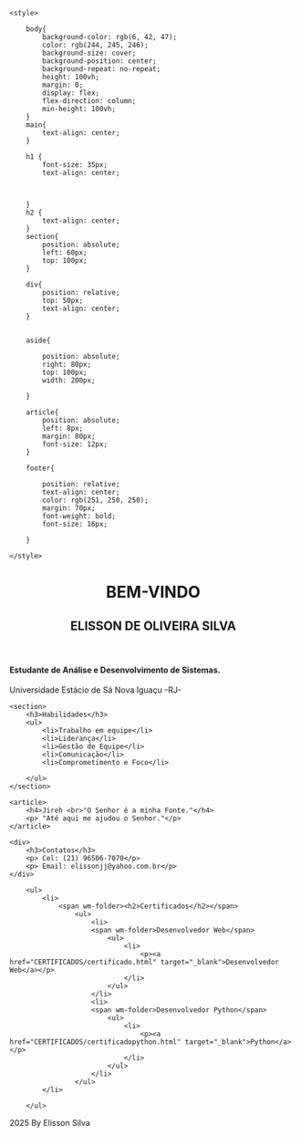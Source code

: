 <!DOCTYPE html>

<html lang="pt-BR">

<head>
    <meta charset="utf-8">
    <title>Perfil Profissional</title>

   

    

    <style>

        body{
            background-color: rgb(6, 42, 47);
            color: rgb(244, 245, 246);
            background-size: cover;
            background-position: center;
            background-repeat: no-repeat;
            height: 100vh;
            margin: 0;
            display: flex;
            flex-direction: column;
            min-height: 100vh;
        }
        main{
            text-align: center;
        }
        
        h1 {
            font-size: 35px;
            text-align: center;

            
          
        }
        h2 {
            text-align: center;
        }
        section{
            position: absolute;
            left: 60px;
            top: 100px;
        }

        div{
            position: relative;
            top: 50px;
            text-align: center;
        }
        
       
        aside{

            position: absolute;
            right: 80px;
            top: 100px;
            width: 200px;
            
        }

        article{
            position: absolute;
            left: 8px;
            margin: 80px;
            font-size: 12px;
        }
        
        footer{

            position: relative;
            text-align: center;
            color: rgb(251, 250, 250);
            margin: 70px;
            font-weight: bold;
            font-size: 16px;

        }

    </style>
</head>
 

<body>
    
   
    
 <header>
    <h1>BEM-VINDO</h1>
    <h2>ELISSON DE OLIVEIRA SILVA</h2>

 </header>   
 <main>
    <p><h4>Estudante de Análise e Desenvolvimento de Sistemas.</h4></p>
    <p> Universidade Estácio de Sá Nova Iguaçu -RJ- </p>


    <section>
        <h3>Habilidades</h3>
        <ul>
            <li>Trabalho em equipe</li>
            <li>Liderança</li>
            <li>Gestão de Equipe</li>
            <li>Comunicação</li>
            <li>Comprometimento e Foco</li>
        
        </ul>
    </section>
    
    <article>
        <h4>Jireh <br>"O Senhor é a minha Fonte."</h4>
        <p> "Até aqui me ajudou o Senhor."</p>
    </article>
    
    <div> 
        <h3>Contatos</h3>
        <p> Cel: (21) 96506-7070</p>
        <p> Email: elissonjj@yahoo.com.br</p>
    </div>
</main>

<aside>
        
        <ul>
            <li>
                <span wm-folder><h2>Certificados</h2></span>
                    <ul>
                        <li>
                        <span wm-folder>Desenvolvedor Web</span>
                            <ul>
                                <li>
                                    <p><a href="CERTIFICADOS/certificado.html" target="_blank">Desenvolvedor Web</a></p>
                                </li>
                            </ul>
                        </li>
                        <li>
                        <span wm-folder>Desenvolvedor Python</span>
                            <ul>
                                <li>
                                    <p><a href="CERTIFICADOS/certificadopython.html" target="_blank">Python</a></p>
                                </li>
                            </ul>
                        </li>
                    </ul>
            </li>

        </ul>
       
</aside>



<footer>2025 By Elisson Silva </footer>
</body>
        
</html>
